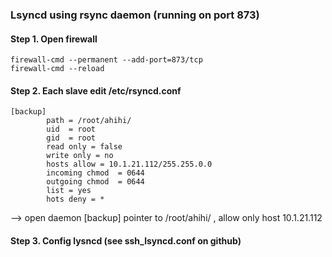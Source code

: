 ### Lsyncd using rsync daemon (running on port 873)

#### Step 1. Open firewall
```
firewall-cmd --permanent --add-port=873/tcp
firewall-cmd --reload
```
#### Step 2. Each slave edit /etc/rsyncd.conf
```
[backup]
        path = /root/ahihi/
        uid  = root
        gid  = root
        read only = false
        write only = no
        hosts allow = 10.1.21.112/255.255.0.0
        incoming chmod  = 0644
        outgoing chmod  = 0644
        list = yes
        hots deny = *
```
--> open daemon [backup] pointer to /root/ahihi/ , allow only host 10.1.21.112

#### Step 3. Config lysncd (see ssh_lsyncd.conf on github)








